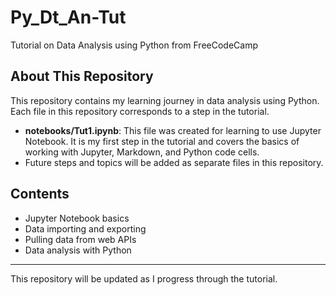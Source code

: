 # Py_Dt_An-Tut

Tutorial on Data Analysis using Python from FreeCodeCamp

## About This Repository

This repository contains my learning journey in data analysis using Python.  
Each file in this repository corresponds to a step in the tutorial.
- **notebooks/Tut1.ipynb**: This file was created for learning to use Jupyter Notebook. It is my first step in the tutorial and covers the basics of working with Jupyter, Markdown, and Python code cells.
- Future steps and topics will be added as separate files in this repository.
## Contents

- Jupyter Notebook basics
- Data importing and exporting
- Pulling data from web APIs
- Data analysis with Python
---

This repository will be updated as I progress through the tutorial.
